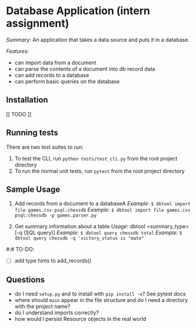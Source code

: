 # Database Application (intern assignment)

*Summary*: An application that takes a data source and puts it in a database.  

*Features*:
* can import data from a document
* can parse the contents of a document into db record data
* can add records to a database
* can perform basic queries on the database


## Installation
 [[ TODO ]]


## Running tests  
There are two test suites to run:  
1.  To test the CLI, run `python tests/test_cli.py` from the root project directory  
2.  To run the normal unit tests, run `pytest` from the root project directory

## Sample Usage
1. Add records from a document to a databaseA
*Example*: `$ dbtool import file games.csv psql:chessdb`
*Example*: `$ dbtool import file games.csv psql:chessdb -p games.parser.py`

2. Get summary information about a table
*Usage*: dbtool <action> <target> <summary_type> [-q (SQL query)]
*Example*: `$ dbtool query chessdb total`
*Example*: `$ dbtool query chessdb -q 'victory_status is "mate"`


#:# TO-DO:
* [ ]  add type hints to add_records()


## Questions
*  do I need `setup.py` and to install with `pip install -e`? See pytest docs
*  where should `main` appear in the file structure and do I need a directory with the project name?
*  do I understand imports correctly?
*  how would I persist Resource objects in the real world
